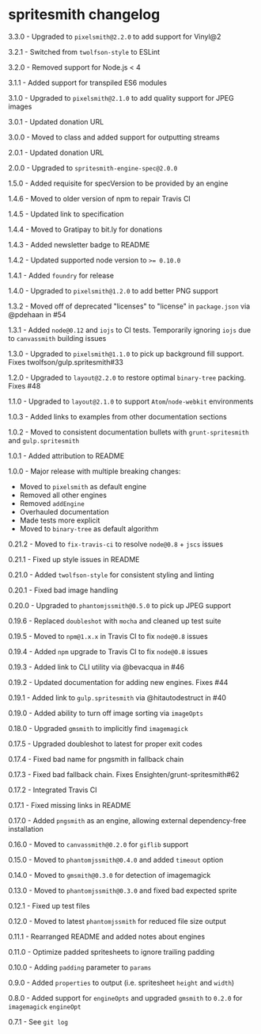 # spritesmith changelog
3.3.0 - Upgraded to `pixelsmith@2.2.0` to add support for Vinyl@2

3.2.1 - Switched from `twolfson-style` to ESLint

3.2.0 - Removed support for Node.js < 4

3.1.1 - Added support for transpiled ES6 modules

3.1.0 - Upgraded to `pixelsmith@2.1.0` to add quality support for JPEG images

3.0.1 - Updated donation URL

3.0.0 - Moved to class and added support for outputting streams

2.0.1 - Updated donation URL

2.0.0 - Upgraded to `spritesmith-engine-spec@2.0.0`

1.5.0 - Added requisite for specVersion to be provided by an engine

1.4.6 - Moved to older version of npm to repair Travis CI

1.4.5 - Updated link to specification

1.4.4 - Moved to Gratipay to bit.ly for donations

1.4.3 - Added newsletter badge to README

1.4.2 - Updated supported node version to `>= 0.10.0`

1.4.1 - Added `foundry` for release

1.4.0 - Upgraded to `pixelsmith@1.2.0` to add better PNG support

1.3.2 - Moved off of deprecated "licenses" to "license" in `package.json` via @pdehaan in #54

1.3.1 - Added `node@0.12` and `iojs` to CI tests. Temporarily ignoring `iojs` due to `canvassmith` building issues

1.3.0 - Upgraded to `pixelsmith@1.1.0` to pick up background fill support. Fixes twolfson/gulp.spritesmith#33

1.2.0 - Upgraded to `layout@2.2.0` to restore optimal `binary-tree` packing. Fixes #48

1.1.0 - Upgraded to `layout@2.1.0` to support `Atom`/`node-webkit` environments

1.0.3 - Added links to examples from other documentation sections

1.0.2 - Moved to consistent documentation bullets with `grunt-spritesmith` and `gulp.spritesmith`

1.0.1 - Added attribution to README

1.0.0 - Major release with multiple breaking changes:

- Moved to `pixelsmith` as default engine
- Removed all other engines
- Removed `addEngine`
- Overhauled documentation
- Made tests more explicit
- Moved to `binary-tree` as default algorithm

0.21.2 - Moved to `fix-travis-ci` to resolve `node@0.8` + `jscs` issues

0.21.1 - Fixed up style issues in README

0.21.0 - Added `twolfson-style` for consistent styling and linting

0.20.1 - Fixed bad image handling

0.20.0 - Upgraded to `phantomjssmith@0.5.0` to pick up JPEG support

0.19.6 - Replaced `doubleshot` with `mocha` and cleaned up test suite

0.19.5 - Moved to `npm@1.x.x` in Travis CI to fix `node@0.8` issues

0.19.4 - Added `npm` upgrade to Travis CI to fix `node@0.8` issues

0.19.3 - Added link to CLI utility via @bevacqua in #46

0.19.2 - Updated documentation for adding new engines. Fixes #44

0.19.1 - Added link to `gulp.spritesmith` via @hitautodestruct in #40

0.19.0 - Added ability to turn off image sorting via `imageOpts`

0.18.0 - Upgraded `gmsmith` to implicitly find `imagemagick`

0.17.5 - Upgraded doubleshot to latest for proper exit codes

0.17.4 - Fixed bad name for pngsmith in fallback chain

0.17.3 - Fixed bad fallback chain. Fixes Ensighten/grunt-spritesmith#62

0.17.2 - Integrated Travis CI

0.17.1 - Fixed missing links in README

0.17.0 - Added `pngsmith` as an engine, allowing external dependency-free installation

0.16.0 - Moved to `canvassmith@0.2.0` for `giflib` support

0.15.0 - Moved to `phantomjssmith@0.4.0` and added `timeout` option

0.14.0 - Moved to `gmsmith@0.3.0` for detection of imagemagick

0.13.0 - Moved to `phantomjssmith@0.3.0` and fixed bad expected sprite

0.12.1 - Fixed up test files

0.12.0 - Moved to latest `phantomjssmith` for reduced file size output

0.11.1 - Rearranged README and added notes about engines

0.11.0 - Optimize padded spritesheets to ignore trailing padding

0.10.0 - Adding `padding` parameter to `params`

0.9.0 - Added `properties` to output (i.e. spritesheet `height` and `width`)

0.8.0 - Added support for `engineOpts` and upgraded `gmsmith` to `0.2.0` for `imagemagick` `engineOpt`

0.7.1 - See `git log`
